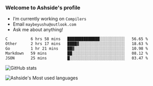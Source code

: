 ### Welcome to Ashside's profile

- I’m currently working on `Compilers`
- Email `maybeyushu@outlook.com`
- Ask me about anything!

<!--START_SECTION:waka-->

```txt
C          6 hrs 58 mins   ██████████████░░░░░░░░░░░   56.65 %
Other      2 hrs 17 mins   ████▓░░░░░░░░░░░░░░░░░░░░   18.63 %
Go         1 hr 21 mins    ██▓░░░░░░░░░░░░░░░░░░░░░░   10.98 %
Markdown   59 mins         ██░░░░░░░░░░░░░░░░░░░░░░░   08.12 %
JSON       25 mins         █░░░░░░░░░░░░░░░░░░░░░░░░   03.47 %
```

<!--END_SECTION:waka-->

![GitHub stats](https://github-readme-stats.vercel.app/api?username=Ashside)

![Ashside's Most used languages](https://github-readme-stats.vercel.app/api/top-langs/?username=Ashside&layout=compact&hide_border=true&langs_count=10)


